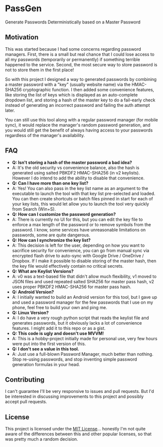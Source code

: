 # PassGen
Generate Passwords Deterministically based on a Master Password

## Motivation
This was started because I had some concerns regarding password managers.
First, there is a small but real chance that I could lose access to all my passwords (temporarily or permanently) if something terrible happened to the service.
Second, the most secure way to store password is not to store them in the first place!

So with this project I designed a way to generated passwords by combining a master password with a "key" (usually website name) via the HMAC-SHA256 cryptographic function.
I then added some convenience features, like storing the list of keys which is displayed as an auto-complete dropdown list, and storing a hash of the master key to do a fail-early check instead of generating an incorrect password and failing the auth attempt later.

You can still use this tool along with a regular password manager (for mobile sync), it would replace the manager's random password generation, and you would still get the benefit of always having access to your passwords regardless of the manager's availability.

## FAQ
- **Q: Isn't storing a hash of the master password a bad idea?**
- A: It's the old security vs convenience balance, also the hash is generated using salted PBKDF2 HMAC-SHA256 (in v2 keylists). However I do intend to add the ability to disable that convenience.
- **Q: Can I have more than one key list?**
- A: Yes! You can also pass in the key list name as an argument to the executable to launch the tool with that key list pre-selected and loaded. You can then create shortcuts or batch files pinned in start for each of your key lists, this would let allow you to launch the tool very quickly from Search (Win+S).
- **Q: How can I customize the password generation?**
- A: There is currently no UI for this, but you can edit the key file to enforce a max length of the password or to remove symbols from the password. I know, some services have unreasonable limitations on passwords, some are quite dangerous.
- **Q: How can I synchronize the key list?**
- A: This decision is left for the user, depending on how you want to sacrifice security for convenience, you can go from manual sync via encrypted flash drive to auto-sync with Google Drive / OneDrive / Dropbox. If I make it possible to disable storing of the master hash, then the key file would effectively contain no critical secrets.
- **Q: What are Keylist Versions?**
- A: v0 was a text-based file that didn't allow much flexibility, v1 moved to JSON files and used repeated salted SHA256 for master pass hash, v2 uses proper PBKDF2 HMAC-SHA256 for master pass hash.
- **Q: Android Version?**
- A: I initially wanted to build an Android version for this tool, but I gave up and used a password manager for the few passwords that I use on my phone, feel free to build your own and ping me.
- **Q: Linux Version?**
- A: I do have a very rough python script that reads the keylist file and generates passwords, but it obviously lacks a lot of convenience features. I might add it to this repo or as a gist.
- **Q: This code is ugly and doesn't use MVVM!**
- A: This is a hobby-project initially made for personal use, very few hours were put into the first version of this.
- **Q: I don't see a value in this tool.**
- A: Just use a full-blown Password Manager, much better than nothing. Stop re-using passwords, and stop inventing simple password generation formulas in your head.

## Contributing
I can't guarantee I'll be very responsive to issues and pull requests. But I'd be interested in discussing improvements to this project and possibly accept pull requests.

## License
This project is licensed under the [MIT License](LICENSE)... honestly I'm not quite aware of the differences between this and other popular licenses, so that was pretty much a random decision.